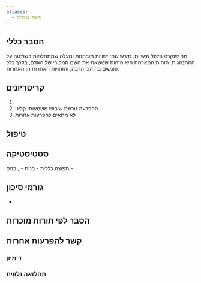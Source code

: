 ```yaml
---
aliases:
  - פיצול אישיות
---
```

## הסבר כללי 
מה שנקרא פיצול אישיות. נדרש שתי ישויות מובחנות ומעלה שמתחלפות בשליטה על ההתנהגות.
הזהות המארחת היא הזהות שנושאת את השם המקורי של האדם, בדרך כלל פוגשים בה הכי הרבה, והזהויות האחרות הן האחרות.

## קריטריונים
1. 
2. ההפרעה גורמת שיבוש משמעותי קליני
3. לא מתאים להפרעות אחרות
## טיפול

## סטטיסטיקה
תפוצה כללית - 
בנות - , בנים - 
## גורמי סיכון
* 
## הסבר לפי תורות מוכרות


## קשר להפרעות אחרות

### דימיון
### תחלואה נלווית

